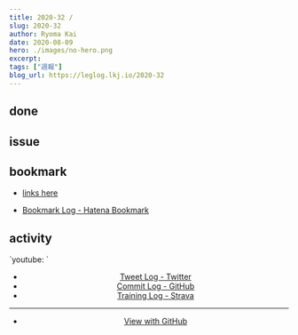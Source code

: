 ```yaml
---
title: 2020-32 / 
slug: 2020-32
author: Ryoma Kai
date: 2020-08-09
hero: ./images/no-hero.png
excerpt: 
tags: ["週報"]
blog_url: https://leglog.lkj.io/2020-32
---
```


<!--greeting here-->

## done

### 

## issue

### 

## bookmark

- [links here]()


- [Bookmark Log - Hatena Bookmark](https://b.hatena.ne.jp/Ryo_K/bookmark)

## activity

<Tweet tweetLink="" align="center" />
<Instagram instagramId="" />
`youtube: `

- [Tweet Log - Twitter](https://twitter.com/search?q=(from%3Alegnoh)%20until%3A2020-08-09%20since%3A2020-08-03%20-filter%3Areplies&src=typed_query)
- [Commit Log - GitHub](https://github.com/legnoh?tab=overview&from=2020-08-03&to=2020-08-09)
- [Training Log - Strava](https://www.strava.com/athletes/47349424/training/log)

----

- [View with GitHub](https://github.com/legnoh/leglog/blob/master/content/posts/202x/2020/32/index.md)
